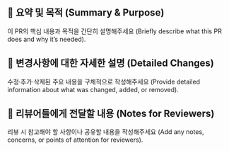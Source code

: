 ## 📝 요약 및 목적 (Summary & Purpose)
이 PR의 핵심 내용과 목적을 간단히 설명해주세요 (Briefly describe what this PR does and why it’s needed).

## 🔧 변경사항에 대한 자세한 설명 (Detailed Changes)
수정·추가·삭제된 주요 내용을 구체적으로 작성해주세요 (Provide detailed information about what was changed, added, or removed).

## 💬 리뷰어들에게 전달할 내용 (Notes for Reviewers)
리뷰 시 참고해야 할 사항이나 공유할 내용을 작성해주세요 (Add any notes, concerns, or points of attention for reviewers).
